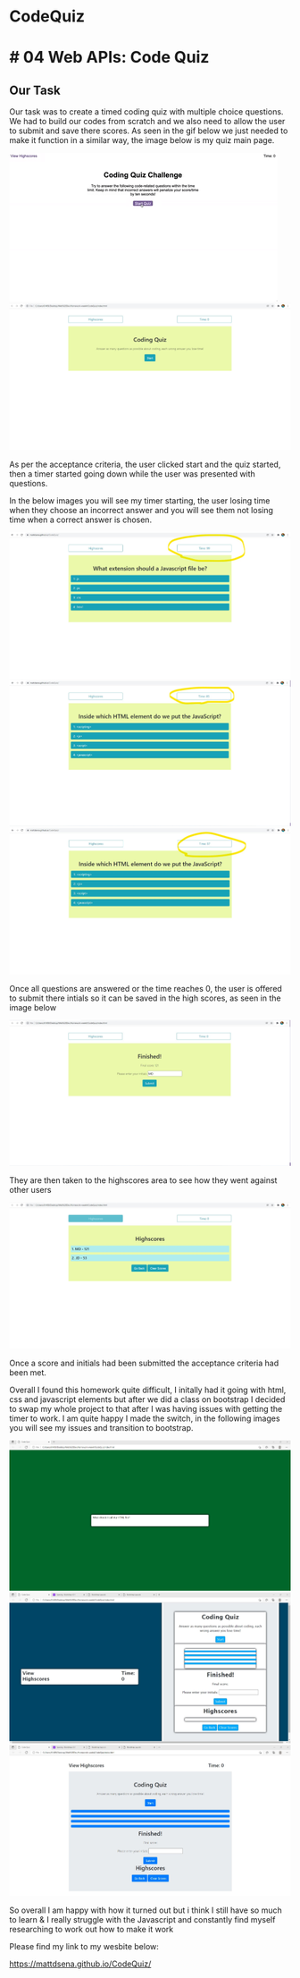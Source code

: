 # CodeQuiz

# # 04 Web APIs: Code Quiz

## Our Task

Our task was to create a timed coding quiz with multiple choice questions. We had to build our codes from scratch and we also need to allow the user to submit and save there scores. As seen in the gif below we just needed to make it function in a similar way, the image below is my quiz main page.

![Mockup Example](https://github.com/Mattdsena/CodeQuiz/blob/main/Images/04-web-apis-homework-demo.gif )
![Main Page](https://github.com/Mattdsena/CodeQuiz/blob/main/Images/Main-Page.jpg)

As per the acceptance criteria, the user clicked start and the quiz started, then a timer started going down while  the user was presented with questions.

In the below images you will see my timer starting, the user losing time when they choose an incorrect answer and you will see them not losing time when a correct answer is chosen.

![Timer Starts](https://github.com/Mattdsena/CodeQuiz/blob/main/Images/timer-starts.jpg)
![Lost Time](https://github.com/Mattdsena/CodeQuiz/blob/main/Images/incorrect-answer-time-time-goes-down.jpg)
![Didn't Lose Time](https://github.com/Mattdsena/CodeQuiz/blob/main/Images/same-question-no-time-lost.jpg)

Once all questions are answered or the time reaches 0, the user is offered to submit there intials so it can be saved in the high scores, as seen in the image below

![Submit](https://github.com/Mattdsena/CodeQuiz/blob/main/Images/enter-score.jpg)

They are then taken to the highscores area to see how they went against other users

![Highscore](https://github.com/Mattdsena/CodeQuiz/blob/main/Images/highscores.jpg)

Once a score and initials had been submitted the acceptance criteria had been met.

Overall I found this homework quite difficult, I initally had it going with html, css and javascript elements but after we did a class on bootstrap I decided to swap my whole project to that after I was having issues with getting the timer to work. I am quite happy I made the switch, in the following images you will see my issues and transition to bootstrap.

![Next Question Issues](https://github.com/Mattdsena/CodeQuiz/blob/main/Images/Next-question-issue.jpg)
![CSS & Bootstrap Together](https://github.com/Mattdsena/CodeQuiz/blob/main/Images/css-to-bootstrap.jpg)
![Once I Had Deleted CSS](https://github.com/Mattdsena/CodeQuiz/blob/main/Images/deleted-old-css-js.jpg)

So overall I am happy with how it turned out but i think I still have so much to learn & I really struggle with the Javascript and constantly find myself researching to work out how to make it work

Please find my link to my wesbite below:

https://mattdsena.github.io/CodeQuiz/